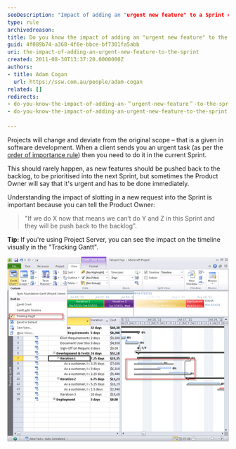 ```yaml
---
seoDescription: "Impact of adding an "urgent new feature" to a Sprint can significantly alter project timelines, compromising original scope and prioritized tasks."
type: rule
archivedreason: 
title: Do you know the impact of adding an "urgent new feature" to the Sprint?
guid: 4f089b74-a368-4f6e-bbce-bf7301fa5abb
uri: the-impact-of-adding-an-urgent-new-feature-to-the-sprint
created: 2011-08-30T13:37:20.0000000Z
authors:
- title: Adam Cogan
  url: https://ssw.com.au/people/adam-cogan
related: []
redirects:
- do-you-know-the-impact-of-adding-an-＂urgent-new-feature＂-to-the-sprint
- do-you-know-the-impact-of-adding-an-urgent-new-feature-to-the-sprint

---
```


Projects will change and deviate from the original scope – that is a given in software development. When a client sends you an urgent task (as per the [order of importance rule](/do-you-complete-work-in-order-of-importance-aka-priorities)) then you need to do it in the current Sprint.

This should rarely happen, as new features should be pushed back to the backlog, to be prioritised into the next Sprint, but sometimes the Product Owner will say that it's urgent and has to be done immediately.

<!--endintro-->

Understanding the impact of slotting in a new request into the Sprint is important because you can tell the Product Owner:

> "If we do X now that means we can’t do Y and Z in this Sprint and they will be push back to the backlog".

**Tip:** If you're using Project Server, you can see the impact on the timeline visually in the "Tracking Gantt". 

![Figure: Project Server Tracking Gantt tells us the deviations from the baseline estimates](gantt-chart.jpg)
